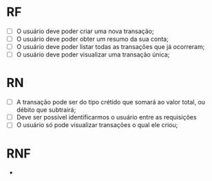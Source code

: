 # RF

- [ ] O usuário deve poder criar uma nova transação;
- [ ] O usuário deve poder obter um resumo da sua conta;
- [ ] O usuário deve poder listar todas as transações que já ocorreram;
- [ ] O usuário deve poder visualizar uma transação única;

# RN

- [ ] A transação pode ser do tipo crétido que somará ao valor total, ou débito que subtrairá;
- [ ] Deve ser possível identificarmos o usuário entre as requisições
- [ ] O usuário só pode visualizar transações o qual ele criou;

# RNF

- 